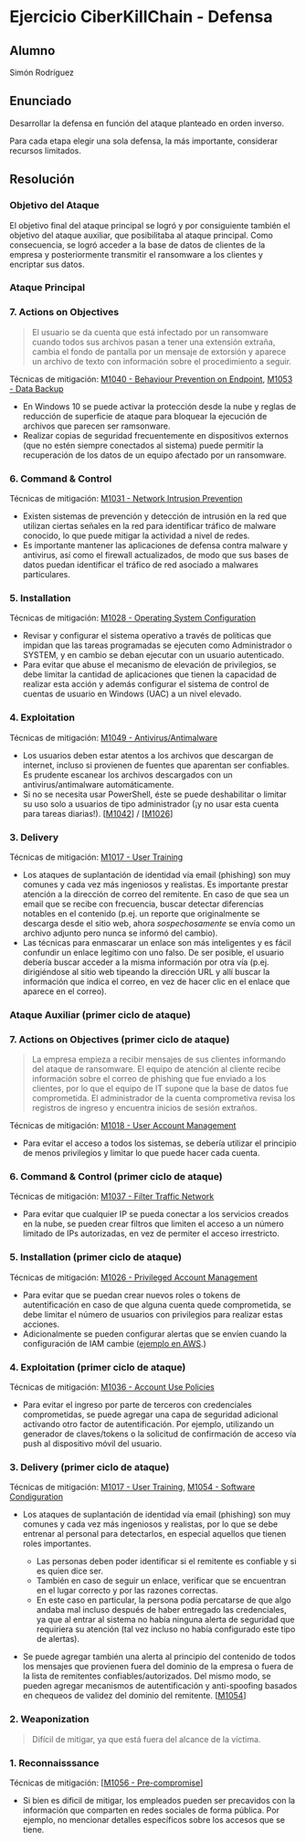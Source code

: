 # Ejercicio CiberKillChain - Defensa

## Alumno

Simón Rodríguez

## Enunciado

Desarrollar la defensa en función del ataque planteado en orden inverso.

Para cada etapa elegir una sola defensa, la más importante, considerar recursos limitados.

## Resolución

### Objetivo del Ataque
El objetivo final del ataque principal se logró y por consiguiente también el objetivo del ataque auxiliar, que posibilitaba al ataque principal. Como consecuencia, se logró acceder a la base de datos de clientes de la empresa y posteriormente transmitir el ransomware a los clientes y encriptar sus datos.

### Ataque Principal
### 7. Actions on Objectives
> El usuario se da cuenta que está infectado por un ransomware cuando todos sus archivos pasan a tener una extensión extraña, cambia el fondo de pantalla por un mensaje de extorsión y aparece un archivo de texto con información sobre el procedimiento a seguir.

Técnicas de mitigación: [M1040 - Behaviour Prevention on Endpoint](https://attack.mitre.org/mitigations/M1040/), [M1053 - Data Backup](https://attack.mitre.org/mitigations/M1053/)

* En Windows 10 se puede activar la protección desde la nube y reglas de reducción de superficie de ataque para bloquear la ejecución de archivos que parecen ser ramsonware.
* Realizar copias de seguridad frecuentemente en dispositivos externos (que no estén siempre conectados al sistema) puede permitir la recuperación de los datos de un equipo afectado por un ransomware.

### 6. Command & Control

Técnicas de mitigación: [M1031 - Network Intrusion Prevention](https://attack.mitre.org/mitigations/M1031/)

* Existen sistemas de prevención y detección de intrusión en la red que utilizan ciertas señales en la red para identificar tráfico de malware conocido, lo que puede mitigar la actividad a nivel de redes.
* Es importante mantener las aplicaciones de defensa contra malware y antivirus, así como el firewall actualizados, de modo que sus bases de datos puedan identificar el tráfico de red asociado a malwares particulares.

### 5. Installation

Técnicas de mitigación: [M1028 - Operating System Configuration](https://attack.mitre.org/mitigations/M1028/)

* Revisar y configurar el sistema operativo a través de políticas que impidan que las tareas programadas se ejecuten como Administrador o SYSTEM, y en cambio se deban ejecutar con un usuario autenticado.
* Para evitar que abuse el mecanismo de elevación de privilegios, se debe limitar la cantidad de aplicaciones que tienen la capacidad de realizar esta acción y además configurar el sistema de control de cuentas de usuario en Windows (UAC) a un nivel elevado.  

### 4. Exploitation

Técnicas de mitigación: [M1049 - Antivirus/Antimalware](https://attack.mitre.org/mitigations/M1049/)

* Los usuarios deben estar atentos a los archivos que descargan de internet, incluso si provienen de fuentes que aparentan ser confiables. Es prudente escanear los archivos descargados con un antivirus/antimalware automáticamente.
* Si no se necesita usar PowerShell, éste se puede deshabilitar o limitar su uso solo a usuarios de tipo administrador (¡y no usar esta cuenta para tareas diarias!). [[M1042](https://attack.mitre.org/mitigations/M1042/)] / [[M1026](https://attack.mitre.org/mitigations/M1026/)]

### 3. Delivery

Técnicas de mitigación: [M1017 - User Training](https://attack.mitre.org/mitigations/M1017/)

* Los ataques de suplantación de identidad vía email (phishing) son muy comunes y cada vez más ingeniosos y realistas. Es importante prestar atención a la dirección de correo del remitente. En caso de que sea un email que se recibe con frecuencia, buscar detectar diferencias notables en el contenido (p.ej. un reporte que originalmente se descarga desde el sitio web, ahora *sospechosamente* se envía como un archivo adjunto pero nunca se informó del cambio).
* Las técnicas para enmascarar un enlace son más inteligentes y es fácil confundir un enlace legítimo con uno falso. De ser posible, el usuario debería buscar acceder a la misma información por otra vía (p.ej. dirigiéndose al sitio web tipeando la dirección URL y allí buscar la información que indica el correo, en vez de hacer clic en el enlace que aparece en el correo).

### Ataque Auxiliar (primer ciclo de ataque)
### 7. Actions on Objectives (primer ciclo de ataque)
> La empresa empieza a recibir mensajes de sus clientes informando del ataque de ransomware. El equipo de atención al cliente recibe información sobre el correo de phishing que fue enviado a los clientes, por lo que el equipo de IT supone que la base de datos fue comprometida. El administrador de la cuenta comprometiva revisa los registros de ingreso y encuentra inicios de sesión extraños.

Técnicas de mitigación: [M1018 - User Account Management](https://attack.mitre.org/mitigations/M1018/)

* Para evitar el acceso a todos los sistemas, se debería utilizar el principio de menos privilegios y limitar lo que puede hacer cada cuenta.

### 6. Command & Control (primer ciclo de ataque)

Técnicas de mitigación: [M1037 - Filter Traffic Network](https://attack.mitre.org/mitigations/M1037/)

* Para evitar que cualquier IP se pueda conectar a los servicios creados en la nube, se pueden crear filtros que limiten el acceso a un número limitado de IPs autorizadas, en vez de permiter el acceso irrestricto.

### 5. Installation (primer ciclo de ataque)

Técnicas de mitigación: [M1026 - Privileged Account Management](https://attack.mitre.org/mitigations/M1026/)

* Para evitar que se puedan crear nuevos roles o tokens de autentificación en caso de que alguna cuenta quede comprometida, se debe limitar el número de usuarios con privilegios para realizar estas acciones.
* Adicionalmente se pueden configurar alertas que se envíen cuando la configuración de IAM cambie ([ejemplo en AWS](https://aws.amazon.com/es/blogs/security/how-to-receive-alerts-when-your-iam-configuration-changes/).)

### 4. Exploitation (primer ciclo de ataque)

Técnicas de mitigación: [M1036 - Account Use Policies](https://attack.mitre.org/mitigations/M1036/)

* Para evitar el ingreso por parte de terceros con credenciales comprometidas, se puede agregar una capa de seguridad adicional activando otro factor de autentificación. Por ejemplo, utilizando un generador de claves/tokens o la solicitud de confirmación de acceso vía push al dispositivo móvil del usuario.


### 3. Delivery (primer ciclo de ataque)

Técnicas de mitigación: [M1017 - User Training](https://attack.mitre.org/mitigations/M1017/), [M1054 - Software Condiguration](https://attack.mitre.org/mitigations/M1054/)

* Los ataques de suplantación de identidad vía email (phishing) son muy comunes y cada vez más ingeniosos y realistas, por lo que se debe entrenar al personal para detectarlos, en especial aquellos que tienen roles importantes.
    * Las personas deben poder identificar si el remitente es confiable y si es quien dice ser.
    * También en caso de seguir un enlace, verificar que se encuentran en el lugar correcto y por las razones correctas.
    * En este caso en particular, la persona podía percatarse de que algo andaba mal incluso después de haber entregado las credenciales, ya que al entrar al sistema no había ninguna alerta de seguridad que requiriera su atención (tal vez incluso no había configurado este tipo de alertas).

* Se puede agregar también una alerta al principio del contenido de todos los mensajes que provienen fuera del dominio de la empresa o fuera de la lista de remitentes confiables/autorizados. Del mismo modo, se pueden agregar mecanismos de autentificación y anti-spoofing basados en chequeos de validez del dominio del remitente. [[M1054](https://attack.mitre.org/mitigations/M1054/)]

### 2. Weaponization
> Difícil de mitigar, ya que está fuera del alcance de la víctima.

### 1. Reconnaisssance

Técnicas de mitigación: [[M1056 - Pre-compromise](https://attack.mitre.org/mitigations/M1056/)]

* Si bien es díficil de mitigar, los empleados pueden ser precavidos con la información que comparten en redes sociales de forma pública. Por ejemplo, no mencionar detalles específicos sobre los accesos que se tiene.
